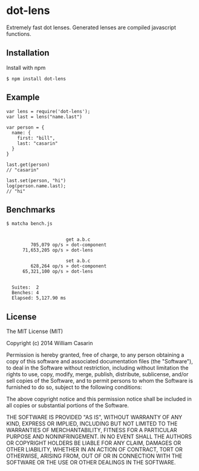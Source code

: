 
# dot-lens

  Extremely fast dot lenses. Generated lenses are compiled javascript functions.

## Installation

  Install with npm

    $ npm install dot-lens

## Example

```
var lens = require('dot-lens');
var last = lens("name.last")

var person = {
  name: {
    first: "bill",
    last: "casarin"
  }
}

last.get(person)
// "casarin"

last.set(person, "hi")
log(person.name.last);
// "hi"
```

## Benchmarks

    $ matcha bench.js


                          get a.b.c
             705,079 op/s » dot-component
          71,653,205 op/s » dot-lens

                          set a.b.c
             628,264 op/s » dot-component
          65,321,100 op/s » dot-lens


      Suites:  2
      Benches: 4
      Elapsed: 5,127.90 ms

## License

  The MIT License (MIT)

  Copyright (c) 2014 William Casarin

  Permission is hereby granted, free of charge, to any person obtaining a copy
  of this software and associated documentation files (the "Software"), to deal
  in the Software without restriction, including without limitation the rights
  to use, copy, modify, merge, publish, distribute, sublicense, and/or sell
  copies of the Software, and to permit persons to whom the Software is
  furnished to do so, subject to the following conditions:

  The above copyright notice and this permission notice shall be included in
  all copies or substantial portions of the Software.

  THE SOFTWARE IS PROVIDED "AS IS", WITHOUT WARRANTY OF ANY KIND, EXPRESS OR
  IMPLIED, INCLUDING BUT NOT LIMITED TO THE WARRANTIES OF MERCHANTABILITY,
  FITNESS FOR A PARTICULAR PURPOSE AND NONINFRINGEMENT. IN NO EVENT SHALL THE
  AUTHORS OR COPYRIGHT HOLDERS BE LIABLE FOR ANY CLAIM, DAMAGES OR OTHER
  LIABILITY, WHETHER IN AN ACTION OF CONTRACT, TORT OR OTHERWISE, ARISING FROM,
  OUT OF OR IN CONNECTION WITH THE SOFTWARE OR THE USE OR OTHER DEALINGS IN
  THE SOFTWARE.
